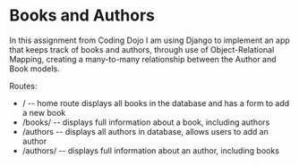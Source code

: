 # Books and Authors

In this assignment from Coding Dojo I am using Django to implement an app that
keeps track of books and authors, through use of Object-Relational Mapping, creating
a many-to-many relationship between the Author and Book models.

Routes:
* / -- home route displays all books in the database and has a form to add a new book
* /books/<num> -- displays full information about a book, including authors
* /authors -- displays all authors in database, allows users to add an author
* /authors/<num> -- displays full information about an author, including books
